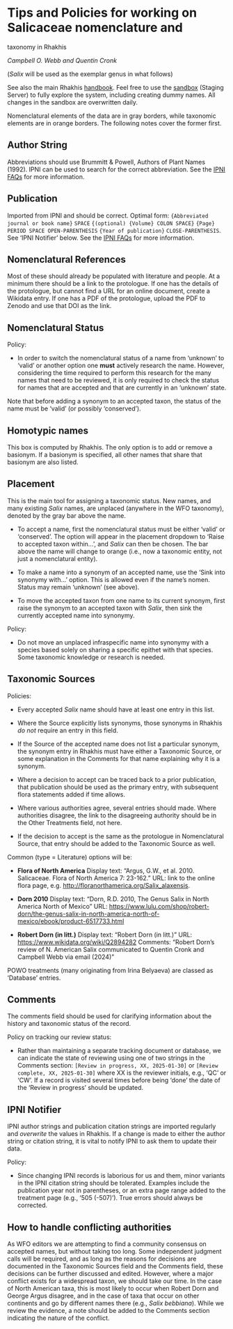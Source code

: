 # Tips and Policies for working on Salicaceae nomenclature and
  taxonomy in Rhakhis

_Campbell O. Webb and Quentin Cronk_

(_Salix_ will be used as the exemplar genus in what follows)

See also the main Rhakhis [handbook][3].  Feel free to use the
[sandbox][4] (Staging Server) to fully explore the system, including
creating dummy names. All changes in the sandbox are overwritten
daily.

Nomenclatural elements of the data are in gray borders, while
taxonomic elements are in orange borders.  The following notes cover
the former first.

## Author String

Abbreviations should use Brummitt & Powell, Authors of Plant Names
(1992). IPNI can be used to search for the correct abbreviation. See
the [IPNI FAQs][1] for more information.

## Publication

Imported from IPNI and should be correct. Optimal form: `{Abbreviated
journal or book name}` `SPACE` `{(optional) {Volume} COLON SPACE}`
`{Page}` `PERIOD SPACE OPEN-PARENTHESIS` `{Year of publication}`
`CLOSE-PARENTHESIS`. See ‘IPNI Notifier’ below. See the [IPNI FAQs][2]
for more information.

## Nomenclatural References

Most of these should already be populated with literature and people.
At a minimum there should be a link to the protologue.  If one has the
details of the protologue, but cannot find a URL for an online
document, create a Wikidata entry. If one has a PDF of the protologue,
upload the PDF to Zenodo and use that DOI as the link.

## Nomenclatural Status

Policy:

 * In order to switch the nomenclatural status of a name from
   ‘unknown’ to ‘valid’ or another option one **must** actively
   research the name. However, considering the time required to
   perform this research for the many names that need to be reviewed,
   it is only required to check the status for names that are accepted
   and that are currently in an ‘unknown’ state.

Note that before adding a synonym to an accepted taxon, the status of
the name must be ‘valid’ (or possibly ‘conserved’).

## Homotypic names

This box is computed by Rhakhis. The only option is to add or remove a
basionym. If a basionym is specified, all other names that share that
basionym are also listed.

## Placement

This is the main tool for assigning a taxonomic status. New names, and
many existing _Salix_ names, are unplaced (anywhere in the WFO
taxonomy), denoted by the gray bar above the name.

 * To accept a name, first the nomenclatural status must be either
   ‘valid’ or ‘conserved’. The option will appear in the placement
   dropdown to ‘Raise to accepted taxon within...’, and _Salix_ can
   then be chosen.  The bar above the name will change to orange
   (i.e., now a taxonomic entity, not just a nomenclatural entity).
   
 * To make a name into a synonym of an accepted name, use the ‘Sink
   into synonymy with...’ option. This is allowed even if the name’s
   nomen. Status may remain ‘unknown’ (see above).
   
 * To move the accepted taxon from one name to its current synonym,
   first raise the synonym to an accepted taxon with _Salix_, then
   sink the currently accepted name into synonymy.

Policy:

 * Do not move an unplaced infraspecific name into synonymy with a
   species based solely on sharing a specific epithet with that
   species. Some taxonomic knowledge or research is needed.

## Taxonomic Sources

Policies:

 * Every accepted _Salix_ name should have at least one entry in this
   list.

 * Where the Source explicitly lists synonyms, those synonyms in
   Rhakhis _do not_ require an entry in this field.

 * If the Source of the accepted name does not list a particular
   synonym, the synonym entry in Rhakhis must have either a Taxonomic
   Source, or some explanation in the Comments for that name
   explaining why it is a synonym.

 * Where a decision to accept can be traced back to a prior
   publication, that publication should be used as the primary entry,
   with subsequent flora statements added if time allows.

 * Where various authorities agree, several entries should made. Where
   authorities disagree, the link to the disagreeing authority should
   be in the Other Treatments field, not here.
   
 * If the decision to accept is the same as the protologue in
   Nomenclatural Source, that entry should be added to the Taxonomic
   Source as well.

Common (type = Literature) options will be:

 * **Flora of North America** Display text: “Argus, G.W., et
     al. 2010. Salicaceae. Flora of North America 7: 23-162.”  URL:
     link to the online flora page,
     e.g. <http://floranorthamerica.org/Salix_alaxensis>.
      
 * **Dorn 2010** Display text: “Dorn, R.D. 2010, The Genus Salix in
     North America North of Mexico” URL:
     <https://www.lulu.com/shop/robert-dorn/the-genus-salix-in-north-america-north-of-mexico/ebook/product-6517733.html>
   
 * **Robert Dorn (in litt.)** Display text: “Robert Dorn (in litt.)”
     URL: <https://www.wikidata.org/wiki/Q2894282> Comments: “Robert
     Dorn’s review of N. American Salix communicated to Quentin Cronk
     and Campbell Webb via email (2024)”

POWO treatments (many originating from Irina Belyaeva) are classed as
‘Database’ entries.

## Comments

The comments field should be used for clarifying information about the
history and taxonomic status of the record.

Policy on tracking our review status:

 * Rather than maintaining a separate tracking document or database,
   we can indicate the state of reviewing using one of two strings in
   the Comments section: `[Review in progress, XX, 2025-01-30]` or
   `[Review complete, XX, 2025-01-30]` where XX is the reviewer
   initials, e.g., ‘QC’ or ‘CW’.  If a record is visited several times
   before being ‘done’ the date of the ‘Review in progress’ should be
   updated.

## IPNI Notifier

IPNI author strings and publication citation strings are imported
regularly and _overwrite_ the values in Rhakhis. If a change is made
to either the author string or citation string, it is vital to notify
IPNI to ask them to update their data.

Policy:

 * Since changing IPNI records is laborious for us and them, minor
   variants in the IPNI citation string should be tolerated. Examples
   include the publication year not in parentheses, or an extra page
   range added to the treatment page (e.g., ‘505 (-507)’).  True
   errors should always be corrected.

## How to handle conflicting authorities

As WFO editors we are attempting to find a community consensus on
accepted names, but without taking too long.  Some independent
judgment calls will be required, and as long as the reasons for
decisions are documented in the Taxonomic Sources field and the
Comments field, these decisions can be further discussed and edited.
However, where a major conflict exists for a widespread taxon, we
should take our time.  In the case of North American taxa, this is
most likely to occur when Robert Dorn and George Argus disagree, and
in the case of taxa that occur on other continents and go by different
names there (e.g., _Salix bebbiana_).  While we review the evidence, a
note should be added to the Comments section indicating the nature of
the conflict.

[1]: https://www.ipni.org/about#about-authors
[2]: https://www.ipni.org/about#about-the-publication-dataset
[3]: https://plant-list-docs.rbge.info/rhakhis/
[4]: https://rhakhis.rbge.info/rhakhis/ui/index.html
